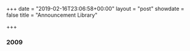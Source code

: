 +++
date = "2019-02-16T23:06:58+00:00"
layout = "post"
showdate = false
title = "Announcement Library"

+++

### 2009
